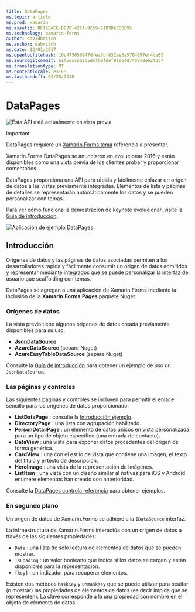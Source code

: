 ```yaml
---
title: DataPages
ms.topic: article
ms.prod: xamarin
ms.assetid: DF16EAEE-DB78-42CA-9C59-51D9D6CB6B95
ms.technology: xamarin-forms
author: davidbritch
ms.author: dabritch
ms.date: 12/01/2017
ms.openlocfilehash: 10c473656947dfea8bf832ae5a5704897ef4ce63
ms.sourcegitcommit: 61f5ecc5a2b5dcfbefdef91664d7460c0ee2f357
ms.translationtype: MT
ms.contentlocale: es-ES
ms.lasthandoff: 02/28/2018
---
```

# <a name="datapages"></a>DataPages

![](~/media/shared/preview.png "Esta API está actualmente en vista previa")

> [!IMPORTANT]
> DataPages requiere un [Xamarin.Forms tema](~/xamarin-forms/user-interface/themes/index.md) referencia a presentar.

Xamarin.Forms DataPages se anunciaron en evolucionar 2016 y están disponibles como una vista previa de los clientes probar y proporcionar comentarios.

DataPages proporciona una API para rápida y fácilmente enlazar un origen de datos a las vistas previamente integradas. Elementos de lista y páginas de detalles se representarán automáticamente los datos y se pueden personalizar con temas.

Para ver cómo funciona la demostración de keynote evolucionar, visite la [Guía de introducción](get-started.md).

[ ![](images/demo-sml.png "Aplicación de ejemplo DataPages")](images/demo.png "aplicación de ejemplo DataPages")

## <a name="introduction"></a>Introducción

Orígenes de datos y las páginas de datos asociadas permiten a los desarrolladores rápida y fácilmente consumir un origen de datos admitidos y representar mediante integrados que se puede personalizar la interfaz de usuario que scaffolding con temas.

DataPages se agregan a una aplicación de Xamarin.Forms mediante la inclusión de la **Xamarin.Forms.Pages** paquete Nuget.

### <a name="data-sources"></a>Orígenes de datos

La vista previa tiene algunos orígenes de datos creada previamente disponibles para su uso:

* **JsonDataSource**
* **AzureDataSource** (separe Nuget)
* **AzureEasyTableDataSource** (separe Nuget)

Consulte la [Guía de introducción](get-started.md) para obtener un ejemplo de uso un `JsonDataSource`.


### <a name="pages--controls"></a>Las páginas y controles

Las siguientes páginas y controles se incluyen para permitir el enlace sencillo para los orígenes de datos proporcionado:

* **ListDataPage** : consulte la [Introducción ejemplo](get-started.md).
* **DirectoryPage** : una lista con agrupación habilitado.
* **PersonDetailPage** : un elemento de datos únicos en vista personalizada para un tipo de objeto específico (una entrada de contacto).
* **DataView** : una vista para exponer datos procedentes del origen de forma genérica.
* **CardView** : una con el estilo de vista que contiene una imagen, el texto del título y el texto de descripción.
* **HeroImage** : una vista de la representación de imágenes.
* **ListItem** : una vista con un diseño similar al nativas para iOS y Android enumere elementos han creado con anterioridad.

Consulte la [DataPages controla referencia](controls.md) para obtener ejemplos.



### <a name="under-the-hood"></a>En segundo plano

Un origen de datos de Xamarin.Forms se adhiere a la `IDataSource` interfaz.

La infraestructura de Xamarin.Forms interactúa con un origen de datos a través de las siguientes propiedades:

* `Data` : una lista de solo lectura de elementos de datos que se pueden mostrar.
* `IsLoading` : un valor booleano que indica si los datos se cargan y están disponibles para la representación.
* `[key]` : un indizador para recuperar elementos.

Existen dos métodos `MaskKey` y `UnmaskKey` que se puede utilizar para ocultar (o mostrar) las propiedades de elementos de datos (es decir impida que se representen).
La clave corresponde a la una propiedad con nombre en el objeto de elemento de datos.

